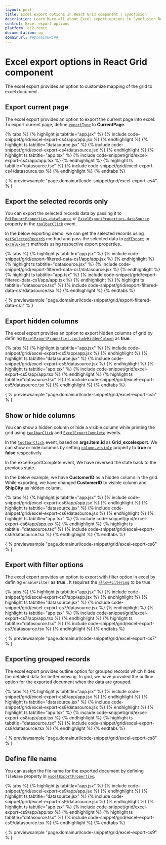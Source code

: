 ```yaml
---
layout: post
title: Excel export options in React Grid component | Syncfusion
description: Learn here all about Excel export options in Syncfusion React Grid component of Syncfusion Essential JS 2 and more.
control: Excel export options 
platform: ej2-react
documentation: ug
domainurl: ##DomainURL##
---
```


# Excel export options in React Grid component

The excel export provides an option to customize mapping of the grid to excel document.

## Export current page

The excel export provides an option to export the current page into excel. To export current page, define [`exportType`](https://ej2.syncfusion.com/angular/documentation/api/grid/excelExportProperties/#exporttype) to **CurrentPage**.

{% tabs %}
{% highlight js tabtitle="app.jsx" %}
{% include code-snippet/grid/excel-export-cs4/app/app.jsx %}
{% endhighlight %}
{% highlight ts tabtitle="datasource.jsx" %}
{% include code-snippet/grid/excel-export-cs4/datasource.jsx %}
{% endhighlight %}
{% highlight ts tabtitle="app.tsx" %}
{% include code-snippet/grid/excel-export-cs4/app/app.tsx %}
{% endhighlight %}
{% highlight ts tabtitle="datasource.tsx" %}
{% include code-snippet/grid/excel-export-cs4/datasource.tsx %}
{% endhighlight %}
{% endtabs %}

{ % previewsample "page.domainurl/code-snippet/grid/excel-export-cs4" % }

## Export the selected records only

You can export the selected records data by passing it to [`PdfExportProperties.dataSource`](https://ej2.syncfusion.com/angular/documentation/api/grid/pdfExportProperties/) or [`ExcelExportProperties.dataSource`](https://ej2.syncfusion.com/angular/documentation/api/grid/excelExportProperties/) property in the [`toolbarClick`](https://ej2.syncfusion.com/angular/documentation/api/grid/#toolbarclick) event.

In the below exporting demo, we can get the selected records using [`getSelectedRecords`](https://ej2.syncfusion.com/angular/documentation/api/grid/#getselectedrecords) method and pass the selected data to [`pdfExport`](https://ej2.syncfusion.com/angular/documentation/api/grid/#pdfexport) or [`excelExport`](https://ej2.syncfusion.com/angular/documentation/api/grid/#excelExport) methods using respective export properties..

 {% tabs %}
{% highlight js tabtitle="app.jsx" %}
{% include code-snippet/grid/export-filtered-data-cs1/app/app.jsx %}
{% endhighlight %}
{% highlight ts tabtitle="datasource.jsx" %}
{% include code-snippet/grid/export-filtered-data-cs1/datasource.jsx %}
{% endhighlight %}
{% highlight ts tabtitle="app.tsx" %}
{% include code-snippet/grid/export-filtered-data-cs1/app/app.tsx %}
{% endhighlight %}
{% highlight ts tabtitle="datasource.tsx" %}
{% include code-snippet/grid/export-filtered-data-cs1/datasource.tsx %}
{% endhighlight %}
{% endtabs %}

{ % previewsample "page.domainurl/code-snippet/grid/export-filtered-data-cs1" % }

## Export hidden columns

The excel export provides an option to export hidden columns of grid by defining [`ExcelExportProperties.includeHiddenColumn`](https://ej2.syncfusion.com/angular/documentation/api/grid/excelExportProperties/#includehiddencolumn) as **true**.

{% tabs %}
{% highlight js tabtitle="app.jsx" %}
{% include code-snippet/grid/excel-export-cs5/app/app.jsx %}
{% endhighlight %}
{% highlight ts tabtitle="datasource.jsx" %}
{% include code-snippet/grid/excel-export-cs5/datasource.jsx %}
{% endhighlight %}
{% highlight ts tabtitle="app.tsx" %}
{% include code-snippet/grid/excel-export-cs5/app/app.tsx %}
{% endhighlight %}
{% highlight ts tabtitle="datasource.tsx" %}
{% include code-snippet/grid/excel-export-cs5/datasource.tsx %}
{% endhighlight %}
{% endtabs %}

{ % previewsample "page.domainurl/code-snippet/grid/excel-export-cs5" % }

## Show or hide columns

You can show a hidden column or hide a visible column while printing the grid using [`toolbarClick`](https://ej2.syncfusion.com/angular/documentation/api/grid/#toolbarclick) and [`ExcelExportComplete`](https://ej2.syncfusion.com/angular/documentation/api/grid/#excelexportcomplete) events.

In the [`toolbarClick`](https://ej2.syncfusion.com/angular/documentation/api/grid/#toolbarclick) event, based on **args.item.id** as **Grid_excelexport**. We can show or hide columns by setting [`column.visible`](https://ej2.syncfusion.com/angular/documentation/api/grid/column/#visible) property to **true** or **false** respectively.

In the excelExportComplete event, We have reversed the state back to the previous state.

In the below example, we have **CustomerID** as a hidden column in the grid. While exporting, we have changed **CustomerID** to visible column and **ShipCity** as hidden column.

{% tabs %}
{% highlight js tabtitle="app.jsx" %}
{% include code-snippet/grid/excel-export-cs6/app/app.jsx %}
{% endhighlight %}
{% highlight ts tabtitle="datasource.jsx" %}
{% include code-snippet/grid/excel-export-cs6/datasource.jsx %}
{% endhighlight %}
{% highlight ts tabtitle="app.tsx" %}
{% include code-snippet/grid/excel-export-cs6/app/app.tsx %}
{% endhighlight %}
{% highlight ts tabtitle="datasource.tsx" %}
{% include code-snippet/grid/excel-export-cs6/datasource.tsx %}
{% endhighlight %}
{% endtabs %}

{ % previewsample "page.domainurl/code-snippet/grid/excel-export-cs6" % }

## Export with filter options

The excel export provides an option to export with filter option in excel by defining `enableFilter` as **true** . It requires the [`allowFiltering`](https://ej2.syncfusion.com/angular/documentation/api/grid/#allowfiltering) to be true.

{% tabs %}
{% highlight js tabtitle="app.jsx" %}
{% include code-snippet/grid/excel-export-cs7/app/app.jsx %}
{% endhighlight %}
{% highlight ts tabtitle="datasource.jsx" %}
{% include code-snippet/grid/excel-export-cs7/datasource.jsx %}
{% endhighlight %}
{% highlight ts tabtitle="app.tsx" %}
{% include code-snippet/grid/excel-export-cs7/app/app.tsx %}
{% endhighlight %}
{% highlight ts tabtitle="datasource.tsx" %}
{% include code-snippet/grid/excel-export-cs7/datasource.tsx %}
{% endhighlight %}
{% endtabs %}

{ % previewsample "page.domainurl/code-snippet/grid/excel-export-cs7" % }

## Exporting grouped records

The excel export provides outline option for grouped records which hides the detailed data for better viewing.
In grid, we have provided the outline option for the exported document when the data are grouped.

{% tabs %}
{% highlight js tabtitle="app.jsx" %}
{% include code-snippet/grid/excel-export-cs8/app/app.jsx %}
{% endhighlight %}
{% highlight ts tabtitle="datasource.jsx" %}
{% include code-snippet/grid/excel-export-cs8/datasource.jsx %}
{% endhighlight %}
{% highlight ts tabtitle="app.tsx" %}
{% include code-snippet/grid/excel-export-cs8/app/app.tsx %}
{% endhighlight %}
{% highlight ts tabtitle="datasource.tsx" %}
{% include code-snippet/grid/excel-export-cs8/datasource.tsx %}
{% endhighlight %}
{% endtabs %}

{ % previewsample "page.domainurl/code-snippet/grid/excel-export-cs8" % }

## Define file name

You can assign the file name for the exported document by defining `fileName` property in [`excelExportProperties`](https://ej2.syncfusion.com/angular/documentation/api/grid/excelExportProperties).

{% tabs %}
{% highlight js tabtitle="app.jsx" %}
{% include code-snippet/grid/excel-export-cs9/app/app.jsx %}
{% endhighlight %}
{% highlight ts tabtitle="datasource.jsx" %}
{% include code-snippet/grid/excel-export-cs9/datasource.jsx %}
{% endhighlight %}
{% highlight ts tabtitle="app.tsx" %}
{% include code-snippet/grid/excel-export-cs9/app/app.tsx %}
{% endhighlight %}
{% highlight ts tabtitle="datasource.tsx" %}
{% include code-snippet/grid/excel-export-cs9/datasource.tsx %}
{% endhighlight %}
{% endtabs %}

{ % previewsample "page.domainurl/code-snippet/grid/excel-export-cs9" % }